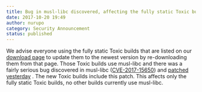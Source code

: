 ```yaml
---
title: Bug in musl-libc discovered, affecting the fully static Toxic builds
date: 2017-10-20 19:49
author: nurupo
category: Security Announcement
status: published
---
```


We advise everyone using the fully static Toxic builds that are listed
on our [download page](/download/) to update them to
the newest version by re-downloading them from that page. Those Toxic
builds use musl-libc and there was a fairly serious bug discovered in
musl-libc
([CVE-2017-15650](http://cve.mitre.org/cgi-bin/cvename.cgi?name=CVE-2017-15650))
and [patched
yesterday](https://git.musl-libc.org/cgit/musl/commit/?id=45ca5d3fcb6f874bf5ba55d0e9651cef68515395)
. The new Toxic builds include this patch. This affects only the fully
static Toxic builds, no other builds currently use musl-libc.
